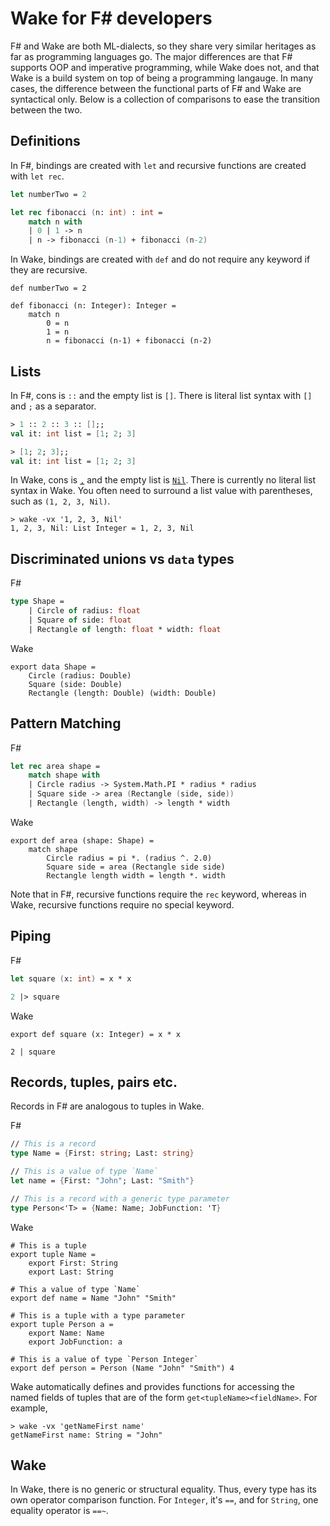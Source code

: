 # Wake for F# developers

F# and Wake are both ML-dialects, so they share very similar heritages as far as programming languages go. The major differences are that F# supports OOP and imperative programming, while Wake does not, and that Wake is a build system on top of being a programming langauge. In many cases, the difference between the functional parts of F# and Wake are syntactical only. Below is a collection of comparisons to ease the transition between the two.

## Definitions

In F#, bindings are created with `let` and recursive functions are created with `let rec`.

```fsharp
let numberTwo = 2

let rec fibonacci (n: int) : int =
    match n with
    | 0 | 1 -> n
    | n -> fibonacci (n-1) + fibonacci (n-2)
```

In Wake, bindings are created with `def` and do not require any keyword if they are recursive.

```wake
def numberTwo = 2

def fibonacci (n: Integer): Integer =
    match n
        0 = n
        1 = n
        n = fibonacci (n-1) + fibonacci (n-2)
```

## Lists

In F#, cons is `::` and the empty list is `[]`. There is literal list syntax with `[]` and `;` as a separator.

```fsharp
> 1 :: 2 :: 3 :: [];;
val it: int list = [1; 2; 3]

> [1; 2; 3];;
val it: int list = [1; 2; 3]
```

In Wake, cons is [`,`](https://github.com/sifive/wake/blob/master/share/wake/lib/core/list.wake#L43-L50) and the empty list is [`Nil`](https://github.com/sifive/wake/blob/master/share/wake/lib/core/list.wake#L41-L42). There is currently no literal list syntax in Wake. You often need to surround a list value with parentheses, such as `(1, 2, 3, Nil)`.

```wake
> wake -vx '1, 2, 3, Nil'
1, 2, 3, Nil: List Integer = 1, 2, 3, Nil
```

## Discriminated unions vs `data` types

F#
```fsharp
type Shape =
    | Circle of radius: float
    | Square of side: float
    | Rectangle of length: float * width: float
```

Wake
```wake
export data Shape =
    Circle (radius: Double)
    Square (side: Double)
    Rectangle (length: Double) (width: Double)
```

## Pattern Matching

F#
```fsharp
let rec area shape =
    match shape with
    | Circle radius -> System.Math.PI * radius * radius
    | Square side -> area (Rectangle (side, side))
    | Rectangle (length, width) -> length * width
```

Wake
```wake
export def area (shape: Shape) =
    match shape
        Circle radius = pi *. (radius ^. 2.0)
        Square side = area (Rectangle side side)
        Rectangle length width = length *. width
```

Note that in F#, recursive functions require the `rec` keyword, whereas in Wake, recursive functions require no special keyword.

## Piping

F#
```fsharp
let square (x: int) = x * x

2 |> square
```

Wake
```wake
export def square (x: Integer) = x * x

2 | square
```

## Records, tuples, pairs etc.

Records in F# are analogous to tuples in Wake.

F#
```fsharp
// This is a record
type Name = {First: string; Last: string}

// This is a value of type `Name`
let name = {First: "John"; Last: "Smith"}

// This is a record with a generic type parameter
type Person<'T> = {Name: Name; JobFunction: 'T}
```

Wake
```wake
# This is a tuple
export tuple Name =
    export First: String
    export Last: String

# This a value of type `Name`
export def name = Name "John" "Smith"

# This is a tuple with a type parameter
export tuple Person a =
    export Name: Name
    export JobFunction: a

# This is a value of type `Person Integer`
export def person = Person (Name "John" "Smith") 4
```

Wake automatically defines and provides functions for accessing the named fields of tuples that are of the form `get<tupleName><fieldName>`. For example,
```wake
> wake -vx 'getNameFirst name'
getNameFirst name: String = "John"
```

## Wake

In Wake, there is no generic or structural equality. Thus, every type has its own operator comparison function. For `Integer`, it's `==`, and for `String`, one equality operator is `==~`.
